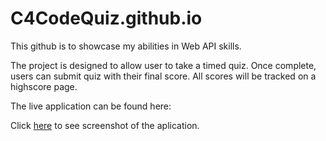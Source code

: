 # C4CodeQuiz.github.io

This github is to showcase my abilities in Web API skills.

The project is designed to allow user to take a timed quiz. Once complete, users can submit quiz with their final score. All scores will be tracked on a highscore page.

The live application can be found here:

Click [here](https://github.com/syedmtirmizi/C4CodeQuiz.github.io/blob/main/assets/images/screenshot.JPG) to see screenshot of the aplication.  

